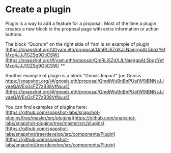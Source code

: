 # Create a plugin

Plugin is a way to add a feature for a proposal. Most of the time a plugin creates a new block in the proposal page with extra information or action buttons.

The block “Quorum” on the right side of Yam is an example of plugin [https://snapshot.org/\#/yam.eth/proposal/QmRLiSZdXJLNaejrgpAL5bqzYefMxc4JJJ1GZSg9GtiCSW](https://snapshot.org/#/yam.eth/proposal/QmRLiSZdXJLNaejrgpAL5bqzYefMxc4JJJ1GZSg9GtiCSW) _\*\*_

Another example of plugin is a block "Gnosis Impact" [on Gnosis https://snapshot.org/\#/gnosis.eth/proposal/QmdjWuBnBnPUafW9jBNNsJJvaeQAVExGcFZ7zB38VtNuu4](https://snapshot.org/#/gnosis.eth/proposal/QmdjWuBnBnPUafW9jBNNsJJvaeQAVExGcFZ7zB38VtNuu4)

You can find examples of plugins here:  
[https://github.com/snapshot-labs/snapshot-plugins/tree/master/src/plugins](https://github.com/snapshot-labs/snapshot-plugins/tree/master/src/plugins)  
[https://github.com/snapshot-labs/snapshot/tree/develop/src/components/Plugin](https://github.com/snapshot-labs/snapshot/tree/develop/src/components/Plugin)

